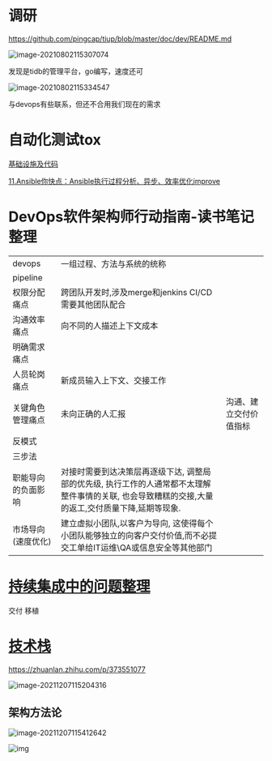 # 调研

https://github.com/pingcap/tiup/blob/master/doc/dev/README.md



![image-20210802115307074](.img_devops/image-20210802115307074.png)

发现是tidb的管理平台，go编写，速度还可



![image-20210802115334547](.img_devops/image-20210802115334547.png)



与devops有些联系，但还不合用我们现在的需求



# 自动化测试tox



[基础设施及代码](https://martinfowler.com/bliki/InfrastructureAsCode.html)



[11.Ansible你快点：Ansible执行过程分析、异步、效率优化improve](.img_ansible/improve)



# DevOps软件架构师行动指南-读书笔记整理

|                    |                                                              |                        |
| ------------------ | ------------------------------------------------------------ | ---------------------- |
| devops             | 一组过程、方法与系统的统称                                   |                        |
| pipeline           |                                                              |                        |
| 权限分配痛点       | 跨团队开发时,涉及merge和jenkins CI/CD需要其他团队配合        |                        |
| 沟通效率痛点       | 向不同的人描述上下文成本                                     |                        |
| 明确需求痛点       |                                                              |                        |
| 人员轮岗痛点       | 新成员输入上下文、交接工作                                   |                        |
| 关键角色管理痛点   | 未向正确的人汇报                                             | 沟通、建立交付价值指标 |
| 反模式             |                                                              |                        |
| 三步法             |                                                              |                        |
| 职能导向的负面影响 | 对接时需要到达决策层再逐级下达, 调整局部的优先级, 执行工作的人通常都不太理解整件事情的关联, 也会导致糟糕的交接,大量的返工,交付质量下降,延期等现象. |                        |
| 市场导向(速度优化) | 建立虚拟小团队,以客户为导向, 这使得每个小团队能够独立的向客户交付价值,而不必提交工单给IT运维\QA或信息安全等其他部门 |                        |

# [持续集成中的问题整理](.img_devops/CI)



交付 移植



# [技术栈](https://mp.weixin.qq.com/s/FDV4tp9tAodShQjM_LLXpQ)



https://zhuanlan.zhihu.com/p/373551077

![image-20211207115204316](.img_devops/image-20211207115204316.png)



## 架构方法论

![image-20211207115412642](.img_devops/image-20211207115412642.png)



![img](.img_devops/png-Security-by-StuQ.png)















